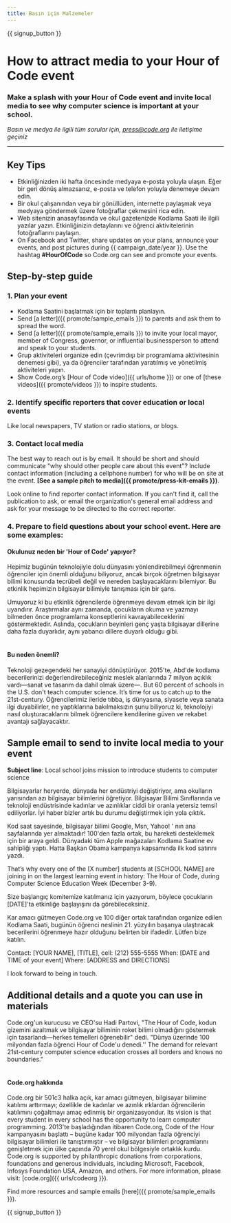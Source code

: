 ```yaml
---
title: Basın için Malzemeler
---
```


{{ signup_button }}

# How to attract media to your Hour of Code event

### Make a splash with your Hour of Code event and invite local media to see why computer science is important at your school.

*Basın ve medya ile ilgili tüm sorular için, <press@code.org> ile iletişime geçiniz*

* * *

## Key Tips

- Etkinliğinizden iki hafta öncesinde medyaya e-posta yoluyla ulaşın. Eğer bir geri dönüş almazsanız, e-posta ve telefon yoluyla denemeye devam edin.
- Bir okul çalışanından veya bir gönüllüden, internette paylaşmak veya medyaya göndermek üzere fotoğraflar çekmesini rica edin.
- Web sitenizin anasayfasında ve okul gazetenizde Kodlama Saati ile ilgili yazılar yazın. Etkinliğinizin detaylarını ve öğrenci aktivitelerinin fotoğraflarını paylaşın.
- On Facebook and Twitter, share updates on your plans, announce your events, and post pictures during {{ campaign_date/year }}. Use the hashtag **#HourOfCode** so Code.org can see and promote your events.

## Step-by-step guide

### 1. Plan your event

- Kodlama Saatini başlatmak için bir toplantı planlayın.
- Send [a letter]({{ promote/sample_emails }}) to parents and ask them to spread the word.
- Send [a letter]({{ promote/sample_emails }}) to invite your local mayor, member of Congress, governor, or influential businessperson to attend and speak to your students.
- Grup aktiviteleri organize edin (çevrimdışı bir programlama aktivitesinin denemesi gibi), ya da öğrenciler tarafından yaratılmış ve yönetilmiş aktiviteleri yapın.
- Show Code.org’s [Hour of Code video]({{ urls/home }}) or one of [these videos]({{ promote/videos }}) to inspire students. <br />

### 2. Identify specific reporters that cover education or local events

Like local newspapers, TV station or radio stations, or blogs. <br />

### 3. Contact local media

The best way to reach out is by email. It should be short and should communicate "why should other people care about this event"? Include contact information (including a cellphone number) for who will be on site at the event. **[See a sample pitch to media]({{ promote/press-kit-emails }})**.

Look online to find reporter contact information. If you can't find it, call the publication to ask, or email the organization's general email address and ask for your message to be directed to the correct reporter. <br />

### 4. Prepare to field questions about your school event. Here are some examples:

#### Okulunuz neden bir 'Hour of Code' yapıyor?

Hepimiz bugünün teknolojiyle dolu dünyasını yönlendirebilmeyi öğrenmenin öğrenciler için önemli olduğunu biliyoruz, ancak birçok öğretmen bilgisayar bilimi konusunda tecrübeli değil ve nereden başlayacaklarını bilemiyor. Bu etkinlik hepimizin bilgisayar bilimiyle tanışması için bir şans.

Umuyoruz ki bu etkinlik öğrencilerde öğrenmeye devam etmek için bir ilgi uyandırır. Araştırmalar aynı zamanda, çocukların okuma ve yazmayı bilmeden önce programlama konseptlerini kavrayabileceklerini göstermektedir. Aslında, çocukların beyinleri genç yaşta bilgisayar dillerine daha fazla duyarlıdır, aynı yabancı dillere duyarlı olduğu gibi. <br /> <br />

#### Bu neden önemli?

Teknoloji gezegendeki her sanayiyi dönüştürüyor. 2015'te, Abd'de kodlama becerilerinizi değerlendirebileceğiniz meslek alanlarında 7 milyon açıklık vardı—sanat ve tasarım da dahil olmak üzere—. But 60 percent of schools in the U.S. don't teach computer science. It’s time for us to catch up to the 21st-century. Öğrencilerimiz ileride tıbba, iş dünyasına, siyasete veya sanata ilgi duyabilirler, ne yaptıklarına bakılmaksızın şunu biliyoruz ki, teknolojiyi nasıl oluşturacaklarını bilmek öğrencilere kendilerine güven ve rekabet avantajı sağlayacaktır. <br />

<a id="sample-emails"></a>

## Sample email to send to invite local media to your event

**Subject line**: Local school joins mission to introduce students to computer science

Bilgisayarlar heryerde, dünyada her endüstriyi değiştiriyor, ama okulların yarısından azı bilgisayar bilimlerini öğretiyor. Bilgisayar Bilimi Sınıflarında ve teknoloji endüstrisinde kadınlar ve azınlıklar ciddi bir oranla yetersiz temsil ediliyorlar. İyi haber bizler artık bu durumu değiştirmek için yola çıktık.

Kod saat sayesinde, bilgisayar bilimi Google, Msn, Yahoo! ' nın ana sayfalarında yer almaktadır! 100'den fazla ortak, bu hareketi desteklemek için bir araya geldi. Dünyadaki tüm Apple mağazaları Kodlama Saatine ev sahipliği yaptı. Hatta Başkan Obama kampanya kapsamında ilk kod satırını yazdı.

That’s why every one of the [X number] students at [SCHOOL NAME] are joining in on the largest learning event in history: The Hour of Code, during Computer Science Education Week (December 3-9).

Size başlangıç komitemize katılmanız için yazıyorum, böylece çocukların [DATE]'ta etkinliğe başlayışını da görebileceksiniz.

Kar amacı gütmeyen Code.org ve 100 diğer ortak tarafından organize edilen Kodlama Saati, bugünün öğrenci neslinin 21. yüzyılın başarıya ulaştıracak becerilerini öğrenmeye hazır olduğunu belirten bir ifadedir. Lütfen bize katılın.

Contact: [YOUR NAME], [TITLE], cell: (212) 555-5555 When: [DATE and TIME of your event] Where: [ADDRESS and DIRECTIONS]

I look forward to being in touch. <br />

## Additional details and a quote you can use in materials

Code.org'un kurucusu ve CEO'su Hadi Partovi, "The Hour of Code, kodun gizemini azaltmak ve bilgisayar biliminin roket bilimi olmadığını göstermek için tasarlandı—herkes temelleri öğrenebilir" dedi. "Dünya üzerinde 100 milyondan fazla öğrenci Hour of Code'u denedi.'' The demand for relevant 21st-century computer science education crosses all borders and knows no boundaries." <br /> <br />

#### Code.org hakkında

Code.org bir 501c3 halka açık, kar amacı gütmeyen, bilgisayar bilimine katılımı arttırmayı; özellikle de kadınlar ve azınlık ırklardan öğrencilerin katılımını çoğaltmayı amaç edinmiş bir organizasyondur. Its vision is that every student in every school has the opportunity to learn computer programming. 2013'te başladığından itibaren Code.org, Code of the Hour kampanyasını başlattı – bugüne kadar 100 milyondan fazla öğrenciyi bilgisayar bilimleri ile tanıştırmıştır – ve bilgisayar bilimleri programlarını genişletmek için ülke çapında 70 yerel okul bölgesiyle ortaklık kurdu. Code.org is supported by philanthropic donations from corporations, foundations and generous individuals, including Microsoft, Facebook, Infosys Foundation USA, Amazon, and others. For more information, please visit: [code.org]({{ urls/codeorg }}).

  
Find more resources and sample emails [here]({{ promote/sample_emails }}).

{{ signup_button }}